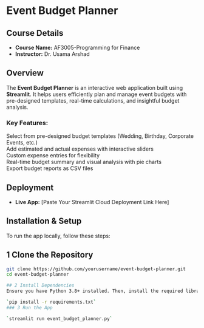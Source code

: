 #  Event Budget Planner  

## Course Details  
- **Course Name:** AF3005-Programming for Finance
- **Instructor:** Dr. Usama Arshad  

##  Overview  
The **Event Budget Planner** is an interactive web application built using **Streamlit**. It helps users efficiently plan and manage event budgets with pre-designed templates, real-time calculations, and insightful budget analysis.  

### **Key Features:**  
Select from pre-designed budget templates (Wedding, Birthday, Corporate Events, etc.)  
Add estimated and actual expenses with interactive sliders  
Custom expense entries for flexibility  
Real-time budget summary and visual analysis with pie charts  
Export budget reports as CSV files  

## Deployment  
- **Live App:** [Paste Your Streamlit Cloud Deployment Link Here]  


## Installation & Setup  
To run the app locally, follow these steps:  

## 1 Clone the Repository 
```sh
git clone https://github.com/yourusername/event-budget-planner.git
cd event-budget-planner

## 2 Install Dependencies
Ensure you have Python 3.8+ installed. Then, install the required libraries:

`pip install -r requirements.txt`
### 3 Run the App

`streamlit run event_budget_planner.py`
